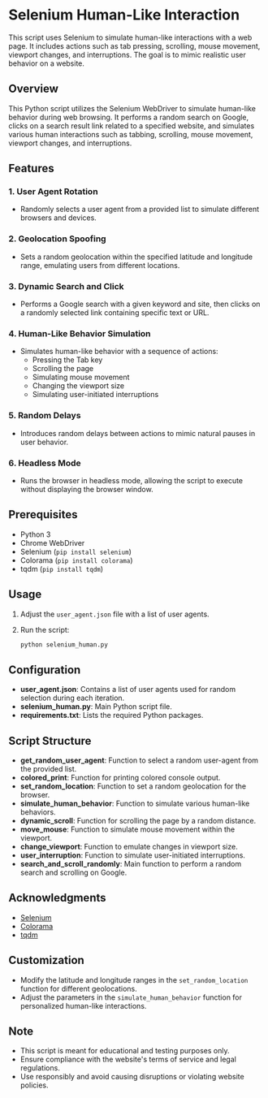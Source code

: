 # Selenium Human-Like Interaction

This script uses Selenium to simulate human-like interactions with a web page. It includes actions such as tab pressing, scrolling, mouse movement, viewport changes, and interruptions. The goal is to mimic realistic user behavior on a website.


## Overview
This Python script utilizes the Selenium WebDriver to simulate human-like behavior during web browsing. It performs a random search on Google, clicks on a search result link related to a specified website, and simulates various human interactions such as tabbing, scrolling, mouse movement, viewport changes, and interruptions.

## Features

### 1. User Agent Rotation
- Randomly selects a user agent from a provided list to simulate different browsers and devices.

### 2. Geolocation Spoofing
- Sets a random geolocation within the specified latitude and longitude range, emulating users from different locations.

### 3. Dynamic Search and Click
- Performs a Google search with a given keyword and site, then clicks on a randomly selected link containing specific text or URL.

### 4. Human-Like Behavior Simulation
- Simulates human-like behavior with a sequence of actions:
  - Pressing the Tab key
  - Scrolling the page
  - Simulating mouse movement
  - Changing the viewport size
  - Simulating user-initiated interruptions

### 5. Random Delays
- Introduces random delays between actions to mimic natural pauses in user behavior.

### 6. Headless Mode
- Runs the browser in headless mode, allowing the script to execute without displaying the browser window.

## Prerequisites
- Python 3
- Chrome WebDriver
- Selenium (`pip install selenium`)
- Colorama (`pip install colorama`)
- tqdm (`pip install tqdm`)

## Usage
1. Adjust the `user_agent.json` file with a list of user agents.
2. Run the script:

    ```bash
    python selenium_human.py
    ```


## Configuration
- **user_agent.json**: Contains a list of user agents used for random selection during each iteration.
- **selenium_human.py**: Main Python script file.
- **requirements.txt**: Lists the required Python packages.

## Script Structure
- **get_random_user_agent**: Function to select a random user-agent from the provided list.
- **colored_print**: Function for printing colored console output.
- **set_random_location**: Function to set a random geolocation for the browser.
- **simulate_human_behavior**: Function to simulate various human-like behaviors.
- **dynamic_scroll**: Function for scrolling the page by a random distance.
- **move_mouse**: Function to simulate mouse movement within the viewport.
- **change_viewport**: Function to emulate changes in viewport size.
- **user_interruption**: Function to simulate user-initiated interruptions.
- **search_and_scroll_randomly**: Main function to perform a random search and scrolling on Google.

## Acknowledgments
- [Selenium](https://www.selenium.dev/)
- [Colorama](https://pypi.org/project/colorama/)
- [tqdm](https://pypi.org/project/tqdm/)

## Customization

- Modify the latitude and longitude ranges in the `set_random_location` function for different geolocations.
- Adjust the parameters in the `simulate_human_behavior` function for personalized human-like interactions.

## Note

- This script is meant for educational and testing purposes only.
- Ensure compliance with the website's terms of service and legal regulations.
- Use responsibly and avoid causing disruptions or violating website policies.

